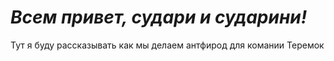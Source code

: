 # *Всем привет, судари и сударини!*
Тут я буду рассказывать как мы делаем антфирод для комании Теремок
